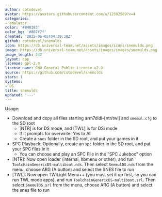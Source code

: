 ```yaml
---
author: cotodevel
avatar: https://avatars.githubusercontent.com/u/12502589?v=4
categories:
- emulator
color: '#848383'
color_bg: '#807f7f'
created: '2025-06-05T04:39:38Z'
github: cotodevel/snemulds
icon: https://db.universal-team.net/assets/images/icons/snemulds.png
image: https://db.universal-team.net/assets/images/images/snemulds.png
image_length: 342
layout: app
license: gpl-2.0
license_name: GNU General Public License v2.0
source: https://github.com/cotodevel/snemulds
stars: 1
systems:
- DS
title: snemulds
updated: '---'
---
```

Usage:
- Download and copy all files starting arm7dldi-[ntr/twl] and `snemul.cfg` to the SD root
   - [NTR] is for DS mode, and [TWL] is for DSi mode
   - If it prompts for overwrite: Yes to All
   - Create a `snes` folder in the SD root, and put your games in it
- SPC Playback: Optionally, create an `spc` folder in the SD root, and put your SPC files in it
   - You can choose and play an SPC File in the "SPC Jukebox" option
- [NTR]: Now open loader (internal, hbmenu or other), and run `ToolchainGenericDS-multiboot.nds`. Then select `SnemulDS.nds` from the menu, choose ARG (A button) and select the SNES file to run
- [TWL]: Now open TWiLight Menu++ (you must set it up first, so you can run TWL mode apps), and run `ToolchainGenericDS-multiboot.srl`. Then select `SnemulDS.srl` from the menu, choose ARG (A button) and select the snes file to run